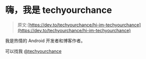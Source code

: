 # 嗨，我是 techyourchance

> 原文:[https://dev.to/techyourchance/hi-im-techyourchance](https://dev.to/techyourchance/hi-im-techyourchance)

我是热情的 Android 开发者和博客作者。

可以找我 [@techyourchance](http://www.techyourchance.com)